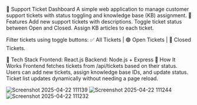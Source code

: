🎫 Support Ticket Dashboard
A simple web application to manage customer support tickets with status toggling and knowledge base (KB) assignment.
🔧 Features
Add new support tickets with descriptions.
Toggle ticket status between Open and Closed.
Assign KB articles to each ticket.

Filter tickets using toggle buttons:
✅ All Tickets | 🟢 Open Tickets | 🔴 Closed Tickets.

🧠 Tech Stack
Frontend: React.js
Backend: Node.js + Express
🧩 How It Works
Frontend fetches tickets from /api/tickets based on their status.
Users can add new tickets, assign knowledge base IDs, and update status.
Ticket list updates dynamically without needing a page reload.

![Screenshot 2025-04-22 111139](https://github.com/user-attachments/assets/7091a423-fc72-4f3d-ae65-7c06899b959a)
![Screenshot 2025-04-22 111244](https://github.com/user-attachments/assets/ccc2be0e-f1ea-49a5-93ea-8e2a9362170e)
![Screenshot 2025-04-22 111232](https://github.com/user-attachments/assets/c90e189d-9947-4fa9-accc-23f63278f363)
